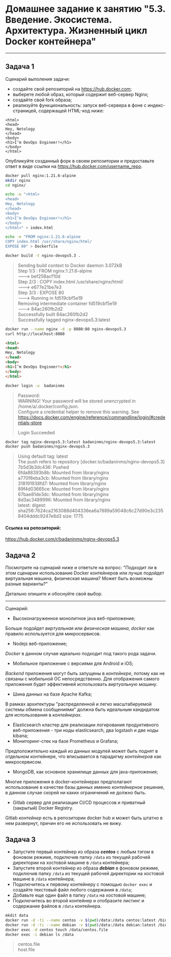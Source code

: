 
# Домашнее задание к занятию "5.3. Введение. Экосистема. Архитектура. Жизненный цикл Docker контейнера"

---

## Задача 1

Сценарий выполения задачи:

- создайте свой репозиторий на https://hub.docker.com;
- выберете любой образ, который содержит веб-сервер Nginx;
- создайте свой fork образа;
- реализуйте функциональность:
запуск веб-сервера в фоне с индекс-страницей, содержащей HTML-код ниже:
```
<html>
<head>
Hey, Netology
</head>
<body>
<h1>I’m DevOps Engineer!</h1>
</body>
</html>
```
Опубликуйте созданный форк в своем репозитории и предоставьте ответ в виде ссылки на https://hub.docker.com/username_repo.


```bash
docker pull nginx:1.21.6-alpine
mkdir nginx
cd nginx/

echo -e "<html>
<head>
Hey, Netology
</head>
<body>
<h1>I’m DevOps Engineer!</h1>
</body>
</html>" > index.html

echo -e "FROM nginx:1.21.6-alpine
COPY index.html /usr/share/nginx/html/
EXPOSE 80" > Dockerfile

docker build -t nginx-devops5.3 .
```

> Sending build context to Docker daemon  3.072kB  
> Step 1/3 : FROM nginx:1.21.6-alpine  
>  ---> bef258acf10d  
> Step 2/3 : COPY index.html /usr/share/nginx/html/  
>  ---> e677e21be7e3  
> Step 3/3 : EXPOSE 80  
>  ---> Running in fd519cbf5e19  
> Removing intermediate container fd519cbf5e19  
>  ---> 84ac260fb2d2  
> Successfully built 84ac260fb2d2  
> Successfully tagged nginx-devops5.3:latest  

```bash
docker run --name nginx -d -p 8080:80 nginx-devops5.3
curl http://localhost:8080
```

```html
<html>
<head>
Hey, Netology
</head>
<body>
<h1>I’m DevOps Engineer!</h1>
</body>
</html>
```

```bash
docker login -u  badaninms
```

> Password:  
> WARNING! Your password will be stored unencrypted in /home/a/.docker/config.json.  
> Configure a credential helper to remove this warning. See  
> https://docs.docker.com/engine/reference/commandline/login/#credentials-store  
>   
> Login Succeeded  

```bash
docker tag nginx-devops5.3:latest badaninms/nginx-devops5.3:latest
docker push badaninms/nginx-devops5.3
```

> Using default tag: latest  
> The push refers to repository [docker.io/badaninms/nginx-devops5.3]  
> 7b5d3b3dc436: Pushed   
> 6fda88393b8b: Mounted from library/nginx   
> a770f8eba3cb: Mounted from library/nginx   
> 318191938fd7: Mounted from library/nginx   
> 89f4d03665ce: Mounted from library/nginx   
> 67bae81de3dc: Mounted from library/nginx   
> 8d3ac3489996: Mounted from library/nginx   
> latest: digest: sha256:7624ca2163088d404336ea6a7889a59048c6c27d90e3c2358404dddc9247e8d3 size: 1775  

#### Ссылка на репозиторий:

<https://hub.docker.com/r/badaninms/nginx-devops5.3>


## Задача 2

Посмотрите на сценарий ниже и ответьте на вопрос:
"Подходит ли в этом сценарии использование Docker контейнеров или лучше подойдет виртуальная машина, физическая машина? Может быть возможны разные варианты?"

Детально опишите и обоснуйте свой выбор.

---

Сценарий:

- Высоконагруженное монолитное java веб-приложение;

Больше подойдет *виртуальная* или *физическая машина*, *docker* как правило используется для микросервисов.

- Nodejs веб-приложение;

*Docker* в данном случае идеально подходит под такого рода задачи.

- Мобильное приложение c версиями для Android и iOS;

*Backend* приложения могут быть запущены в *контейнере*, потому как не связаны с мобильной ОС непосредственно. Для отображения самого приложения будет эффективней использовать *виртуальную машину*.

- Шина данных на базе Apache Kafka;

В рамках архитектуры "распределенной и легко масштабируемой системы обмена сообщениями" должна быть идеальным кандидатом для использования в *контейнерах*.

- Elasticsearch кластер для реализации логирования продуктивного веб-приложения - три ноды elasticsearch, два logstash и две ноды kibana;
- Мониторинг-стек на базе Prometheus и Grafana;

Предположительно каждый из данных модулей может быть поднят в отдельном контейнере, что вписывается в парадигму *контейнеров* как микросервисом.

- MongoDB, как основное хранилище данных для java-приложения;

Многие приложения в docker-контейнерах предполагают использование в качестве базы данных именно *контейнерное* решение, в данном случае скорей ни каких ограничений не должно быть.

- Gitlab сервер для реализации CI/CD процессов и приватный (закрытый) Docker Registry.

Gitlab *контейнер* есть в репозитории docker hub и может быть штатно в нем развернут, причин его не использовать не вижу.

## Задача 3

- Запустите первый контейнер из образа ***centos*** c любым тэгом в фоновом режиме, подключив папку ```/data``` из текущей рабочей директории на хостовой машине в ```/data``` контейнера;
- Запустите второй контейнер из образа ***debian*** в фоновом режиме, подключив папку ```/data``` из текущей рабочей директории на хостовой машине в ```/data``` контейнера;
- Подключитесь к первому контейнеру с помощью ```docker exec``` и создайте текстовый файл любого содержания в ```/data```;
- Добавьте еще один файл в папку ```/data``` на хостовой машине;
- Подключитесь во второй контейнер и отобразите листинг и содержание файлов в ```/data``` контейнера.

```bash
mkdit data
docker run -d -ti --name centos -v $(pwd)/data:/data centos:latest /bin/bash
docker run -d -ti --name debian -v $(pwd)/data:/data debian:latest /bin/bash
docker exec -d centos touch /data/centos.file
docker exec -i debian ls /data
```
> centos.file  
> host.file  

